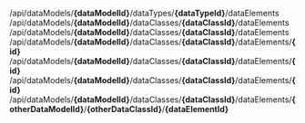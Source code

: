<endpoint class="get">/api/dataModels/**{dataModelId}**/dataTypes/**{dataTypeId}**/dataElements</endpoint>
<endpoint class="post">/api/dataModels/**{dataModelId}**/dataClasses/**{dataClassId}**/dataElements</endpoint>
<endpoint class="get">/api/dataModels/**{dataModelId}**/dataClasses/**{dataClassId}**/dataElements</endpoint>
<endpoint class="delete">/api/dataModels/**{dataModelId}**/dataClasses/**{dataClassId}**/dataElements/**{id}**</endpoint>
<endpoint class="put">/api/dataModels/**{dataModelId}**/dataClasses/**{dataClassId}**/dataElements/**{id}**</endpoint>
<endpoint class="get">/api/dataModels/**{dataModelId}**/dataClasses/**{dataClassId}**/dataElements/**{id}**</endpoint>
<endpoint class="post">/api/dataModels/**{dataModelId}**/dataClasses/**{dataClassId}**/dataElements/**{otherDataModelId}**/**{otherDataClassId}**/**{dataElementId}**</endpoint>
